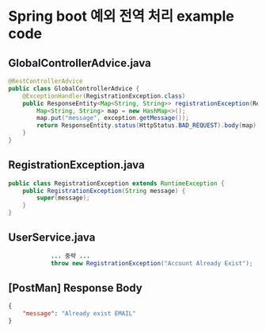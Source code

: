 # Spring boot 예외 전역 처리 example code

## GlobalControllerAdvice.java
```java
@RestControllerAdvice
public class GlobalControllerAdvice {
    @ExceptionHandler(RegistrationException.class)
    public ResponseEntity<Map<String, String>> registrationException(RegistrationException exception) {
        Map<String, String> map = new HashMap<>();
        map.put("message", exception.getMessage());
        return ResponseEntity.status(HttpStatus.BAD_REQUEST).body(map);
    }
}

```

## RegistrationException.java
```java
public class RegistrationException extends RuntimeException {
    public RegistrationException(String message) {
        super(message);
    }
}
```

## UserService.java
```java
            ... 중략 ...
            throw new RegistrationException("Account Already Exist");
```

## [PostMan] Response Body
```json
{
    "message": "Already exist EMAIL"
}
```
